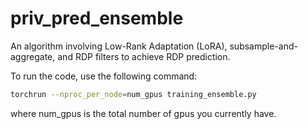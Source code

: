 # priv_pred_ensemble

An algorithm involving Low-Rank Adaptation (LoRA), subsample-and-aggregate, and RDP filters to achieve RDP prediction.

To run the code, use the following command: 

```bash
torchrun --nproc_per_node=num_gpus training_ensemble.py
```

where num_gpus is the total number of gpus you currently have.